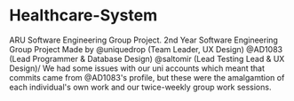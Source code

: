 # Healthcare-System
ARU Software Engineering Group Project.
2nd Year Software Engineering Group Project
Made by @uniquedrop (Team Leader, UX Design) @AD1083 (Lead Programmer & Database Design) @saltomir (Lead Testing Lead & UX Design)/
We had some issues with our uni accounts which meant that commits came from @AD1083's profile, but these were the amalgamtion of 
each individual's own work and our twice-weekly group work sessions.

